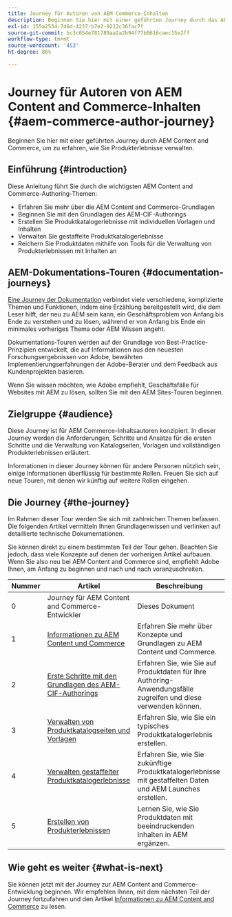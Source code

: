 ```yaml
---
title: Journey für Autoren von AEM Commerce-Inhalten
description: Beginnen Sie hier mit einer geführten Journey durch das AEM Commerce-Authoring
exl-id: 155a2534-746d-4237-b7e2-9212c36fac7f
source-git-commit: bc3c054e781789aa2a2b94f77b0616caec15e2ff
workflow-type: tm+mt
source-wordcount: '453'
ht-degree: 86%

---
```


# Journey für Autoren von AEM Content and Commerce-Inhalten {#aem-commerce-author-journey}

Beginnen Sie hier mit einer geführten Journey durch AEM Content and Commerce, um zu erfahren, wie Sie Produkterlebnisse verwalten.

## Einführung {#introduction}

Diese Anleitung führt Sie durch die wichtigsten AEM Content and Commerce-Authoring-Themen:

* Erfahren Sie mehr über die AEM Content and Commerce-Grundlagen
* Beginnen Sie mit den Grundlagen des AEM-CIF-Authorings
* Erstellen Sie Produktkatalogerlebnisse mit individuellen Vorlagen und Inhalten
* Verwalten Sie gestaffelte Produktkatalogerlebnisse
* Reichern Sie Produktdaten mithilfe von Tools für die Verwaltung von Produkterlebnissen mit Inhalten an 

## AEM-Dokumentations-Touren {#documentation-journeys}

[Eine Journey der Dokumentation](/help/journey-documentation/documentation-journeys.md) verbindet viele verschiedene, komplizierte Themen und Funktionen, indem eine Erzählung bereitgestellt wird, die dem Leser hilft, der neu zu AEM sein kann, ein Geschäftsproblem von Anfang bis Ende zu verstehen und zu lösen, während er von Anfang bis Ende ein minimales vorheriges Thema oder AEM Wissen angeht.

Dokumentations-Touren werden auf der Grundlage von Best-Practice-Prinzipien entwickelt, die auf Informationen aus den neuesten Forschungsergebnissen von Adobe, bewährten Implementierungserfahrungen der Adobe-Berater und dem Feedback aus Kundenprojekten basieren.

Wenn Sie wissen möchten, wie Adobe empfiehlt, Geschäftsfälle für Websites mit AEM zu lösen, sollten Sie mit den AEM Sites-Touren beginnen.

## Zielgruppe {#audience}

Diese Journey ist für AEM Commerce-Inhaltsautoren konzipiert. In dieser Journey werden die Anforderungen, Schritte und Ansätze für die ersten Schritte und die Verwaltung von Katalogseiten, Vorlagen und vollständigen Produkterlebnissen erläutert.

Informationen in dieser Journey können für andere Personen nützlich sein, einige Informationen überflüssig für bestimmte Rollen. Freuen Sie sich auf neue Touren, mit denen wir künftig auf weitere Rollen eingehen.

## Die Journey {#the-journey}

Im Rahmen dieser Tour werden Sie sich mit zahlreichen Themen befassen. Die folgenden Artikel vermitteln Ihnen Grundlagenwissen und verlinken auf detaillierte technische Dokumentationen.

Sie können direkt zu einem bestimmten Teil der Tour gehen. Beachten Sie jedoch, dass viele Konzepte auf denen der vorherigen Artikel aufbauen. Wenn Sie also neu bei AEM Content and Commerce sind, empfiehlt Adobe Ihnen, am Anfang zu beginnen und nach und nach voranzuschreiten.

| Nummer | Artikel | Beschreibung |
|---|---|---|
| 0 | Journey für AEM Content and Commerce-Entwickler | Dieses Dokument |
| 1 | [Informationen zu AEM Content und Commerce](/help/commerce-cloud/introduction.md) | Erfahren Sie mehr über Konzepte und Grundlagen zu AEM Content und Commerce. |
| 2 | [Erste Schritte mit den Grundlagen des AEM-CIF-Authorings](getting-started.md) | Erfahren Sie, wie Sie auf Produktdaten für Ihre Authoring-Anwendungsfälle zugreifen und diese verwenden können. |
| 3 | [Verwalten von Produktkatalogseiten und Vorlagen](catalog-templates.md) | Erfahren Sie, wie Sie ein typisches Produktkatalogerlebnis erstellen. |
| 4 | [Verwalten gestaffelter Produktkatalogerlebnisse](staged-catalog.md) | Erfahren Sie, wie Sie zukünftige Produktkatalogerlebnisse mit gestaffelten Daten und AEM Launches erstellen. |
| 5 | [Erstellen von Produkterlebnissen](product-experience-management.md) | Lernen Sie, wie Sie Produktdaten mit beeindruckenden Inhalten in AEM ergänzen. |

## Wie geht es weiter {#what-is-next}

Sie können jetzt mit der Journey zur AEM Content and Commerce-Entwicklung beginnen. Wir empfehlen Ihnen, mit dem nächsten Teil der Journey fortzufahren und den Artikel [Informationen zu AEM Content and Commerce](/help/commerce-cloud/introduction.md) zu lesen.
